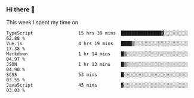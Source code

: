 ### Hi there 👋

<!--
**qiruohan/qiruohan** is a ✨ _special_ ✨ repository because its `README.md` (this file) appears on your GitHub profile.

Here are some ideas to get you started:

- 🔭 I’m currently working on ...
- 🌱 I’m currently learning ...
- 👯 I’m looking to collaborate on ...
- 🤔 I’m looking for help with ...
- 💬 Ask me about ...
- 📫 How to reach me: ...
- 😄 Pronouns: ...
- ⚡ Fun fact: ...
-->

This week I spent my time on 
<!--START_SECTION:waka-->

```text
TypeScript                 15 hrs 39 mins  ███████████████▓░░░░░░░░░   62.88 %
Vue.js                     4 hrs 19 mins   ████▒░░░░░░░░░░░░░░░░░░░░   17.38 %
Markdown                   1 hr 14 mins    █▒░░░░░░░░░░░░░░░░░░░░░░░   04.97 %
JSON                       1 hr 13 mins    █▒░░░░░░░░░░░░░░░░░░░░░░░   04.90 %
SCSS                       53 mins         █░░░░░░░░░░░░░░░░░░░░░░░░   03.55 %
JavaScript                 45 mins         ▓░░░░░░░░░░░░░░░░░░░░░░░░   03.03 %
```

<!--END_SECTION:waka-->

